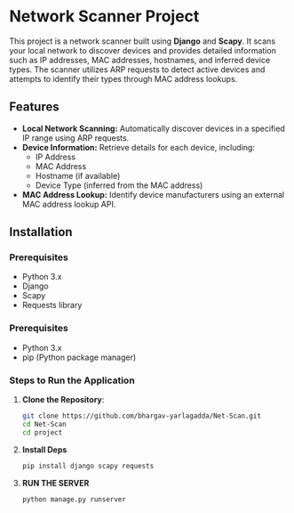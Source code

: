 # Network Scanner Project

This project is a network scanner built using **Django** and **Scapy**. It scans your local network to discover devices and provides detailed information such as IP addresses, MAC addresses, hostnames, and inferred device types. The scanner utilizes ARP requests to detect active devices and attempts to identify their types through MAC address lookups.

## Features

- **Local Network Scanning:** Automatically discover devices in a specified IP range using ARP requests.
- **Device Information:** Retrieve details for each device, including:
  - IP Address
  - MAC Address
  - Hostname (if available)
  - Device Type (inferred from the MAC address)
- **MAC Address Lookup:** Identify device manufacturers using an external MAC address lookup API.

## Installation

### Prerequisites

- Python 3.x
- Django
- Scapy
- Requests library


### Prerequisites

- Python 3.x
- pip (Python package manager)

### Steps to Run the Application

1. **Clone the Repository**:
   ```bash
   git clone https://github.com/bhargav-yarlagadda/Net-Scan.git
   cd Net-Scan
   cd project
   ```
2. **Install Deps**
   ```bash
   pip install django scapy requests
   ```
3. **RUN THE  SERVER**
   ```bash
   python manage.py runserver
   ```
